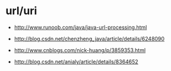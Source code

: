 # url/uri

  - http://www.runoob.com/java/java-url-processing.html

  - http://blog.csdn.net/chenzheng_java/article/details/6248090

  - http://www.cnblogs.com/nick-huang/p/3859353.html

  - http://blog.csdn.net/anialy/article/details/8364652
